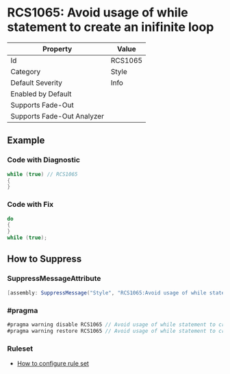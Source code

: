# RCS1065: Avoid usage of while statement to create an inifinite loop

| Property | Value |
| -------- | ----- |
| Id | RCS1065 |
| Category | Style |
| Default Severity | Info |
| Enabled by Default |  |
| Supports Fade\-Out |  |
| Supports Fade\-Out Analyzer |  |

## Example

### Code with Diagnostic

```csharp
while (true) // RCS1065
{
}
```

### Code with Fix

```csharp
do
{
}
while (true);
```

## How to Suppress

### SuppressMessageAttribute

```csharp
[assembly: SuppressMessage("Style", "RCS1065:Avoid usage of while statement to create an inifinite loop.", Justification = "<Pending>")]
```

### \#pragma

```csharp
#pragma warning disable RCS1065 // Avoid usage of while statement to create an inifinite loop.
#pragma warning restore RCS1065 // Avoid usage of while statement to create an inifinite loop.
```

### Ruleset

* [How to configure rule set](../HowToConfigureAnalyzers.md)
